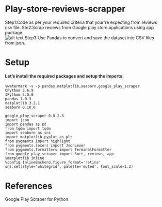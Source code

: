 # Play-store-reviews-scrapper

Step1:Code as per your required criteria that your're expecting from reviews csv file.
Ste2:Scrap reviews from Google play store applications using app package.  
![alt text](https://github.com/[astha77-bot]/[Play-store-reviews-scrapper]/blob/[main]/app_package.jpg?raw=true)
Step3:Use Pandas to convert and save the dataset into CSV files from json.  

# Setup

#### Let’s install the required packages and setup the imports:
```
%watermark -v -p pandas,matplotlib,seaborn,google_play_scraper
CPython 3.6.9
IPython 5.5.0
pandas 1.0.3
matplotlib 3.2.1
seaborn 0.10.0
```
```
google_play_scraper 0.0.2.3
import json
import pandas as pd
from tqdm import tqdm
import seaborn as sns
import matplotlib.pyplot as plt
from pygments import highlight
from pygments.lexers import JsonLexer
from pygments.formatters import TerminalFormatter
from google_play_scraper import Sort, reviews, app
%matplotlib inline
%config InlineBackend.figure_format='retina'
sns.set(style='whitegrid', palette='muted', font_scale=1.2)
```


# References
Google Play Scraper for Python

